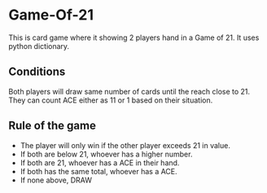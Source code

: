 # Game-Of-21
This is card game where it showing 2 players hand in a Game of 21. It uses python dictionary. 

## Conditions
Both players will draw same number of cards until the reach close to 21. They can count ACE either as 11 or 1 based on their situation. 

## Rule of the game
- The player will only win if the other player exceeds 21 in value. 
- If both are below 21, whoever has a higher number.
- If both are 21, whoever has a ACE in their hand.
- If both has the same total, whoever has a ACE. 
- If none above, DRAW
